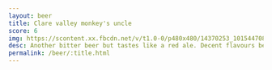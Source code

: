 ```yaml
---
layout: beer
title: Clare valley monkey's uncle
score: 6
img: https://scontent.xx.fbcdn.net/v/t1.0-0/p480x480/14370253_10154470814018745_7440993665823569606_n.jpg?oh=b0c6edbbf3654b67eed47e2611c79a93&oe=59143B03
desc: Another bitter beer but tastes like a red ale. Decent flavours behind the bitterness
permalink: /beer/:title.html
---
```


